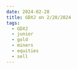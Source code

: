 ```yaml
---
date: 2024-02-28
title: GDXJ on 2/28/2024
tags: 
  - GDXJ
  - junior
  - gold
  - miners
  - equities
  - sell
---
```

<div class="post">
<snapshot-grid 
    :reports="['2024/02/27/CTA/GDXJ', '2024/02/28/CTA/GDXJ', '2024/02/28/MTP/GDXJ']"
    chart="2024/02/28/Chart/GDXJ"
/>
<p>

</p>
<p>

</p>
</div>